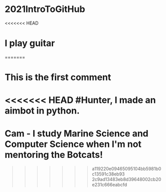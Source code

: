 # 2021IntroToGitHub
<<<<<<< HEAD
# I play guitar
=======
# This is the first comment
<<<<<<< HEAD
#Hunter, I made an aimbot in python.
=======
# Cam - I study Marine Science and Computer Science when I'm not mentoring the Botcats!
>>>>>>> a119220e09465095104bb5981b0c13591c38eb93
>>>>>>> 2c9ad13483eb8d39648002cb20e231c666eabcfd
